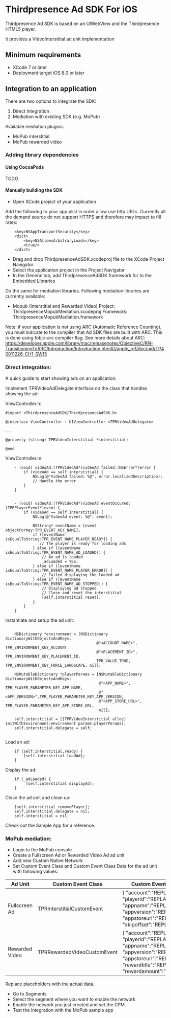 # Thirdpresence Ad SDK For iOS

Thirdpresence Ad SDK is based on an UIWebView and the Thirdpresence HTML5 player.  

It provides a VideoInterstitial ad unit implementation

## Minimum requirements

- XCode 7 or later
- Deployment target iOS 8.0 or later

## Integration to an application

There are two options to integrate the SDK:

1. Direct Integration
2. Mediation with existing SDK (e.g. MoPub)

Available mediation plugins:

- MoPub interstitial
- MoPub rewarded video

### Adding library dependencies

#### Using CocoaPods
 
TODO

#### Manually building the SDK

- Open XCode project of your application 

Add the following to your app plist in order allow use http URLs. Currently all the demand source do not support HTTPS
and therefore may impact to fill rates:
```
    <key>NSAppTransportSecurity</key>
    <dict>
        <key>NSAllowsArbitraryLoads</key>
        <true/>
    </dict>
```

- Drag and drop ThirdpresenceAdSDK.xcodeproj file to the XCode Project Navigator
- Select tha application project in the Project Navigator
- In the General tab, add ThirdpresenceAdSDK.framework for to the Embedded Libraries

Do the same for mediation libraries. Following mediation libraries are currently available:

- Mopub (Interstitial and Rewarded Video)
    Project: ThirdpresenceMopubMediation.xcodeproj
    Framework: ThirdpresenceMopubMediation.framework

Note: if your application is not using ARC (Automatic Reference Counting), you must indicate to the compiler that Ad SDK files 
are built with ARC. This is done using fobjc-arc compiler flag. See more details about ARC:
https://developer.apple.com/library/mac/releasenotes/ObjectiveC/RN-TransitioningToARC/Introduction/Introduction.html#//apple_ref/doc/uid/TP40011226-CH1-SW15

### Direct integration:

A quick guide to start showing ads on an application:

Implement TPRVideoAdDelegate interface on the class that handles showing the ad:

ViewController.h:

```
#import <ThirdpresenceAdSDK/ThirdpresenceAdSDK.h>

@interface ViewController : UIViewController <TPRVideoAdDelegate>

...

@property (strong) TPRVideoInterstitial *interstitial;

@end
```

ViewController.m:
```
	- (void) videoAd:(TPRVideoAd*)videoAd failed:(NSError*)error {
		if (videoAd == self.interstitial) {
			NSLog(@"VideoAd failed: %@", error.localizedDescription);
			// Handle the error
		}
	}


	- (void) videoAd:(TPRVideoAd*)videoAd eventOccured:(TPRPlayerEvent*)event {
		if (videoAd == self.interstitial) {
			NSLog(@"VideoAd event: %@", event);
		
			NSString* eventName = [event objectForKey:TPR_EVENT_KEY_NAME];
			if ([eventName isEqualToString:TPR_EVENT_NAME_PLAYER_READY]) {
			   // The player is ready for loading ads
			} else if ([eventName isEqualToString:TPR_EVENT_NAME_AD_LOADED]) {
				// An ad is loaded
				_adLoaded = YES;
			} else if ([eventName isEqualToString:TPR_EVENT_NAME_PLAYER_ERROR]) {
				// Failed displaying the loaded ad
			} else if ([eventName isEqualToString:TPR_EVENT_NAME_AD_STOPPED]) {
				// Displaying ad stopped
				// Close and reset the interstitial
				[self.interstitial reset];
			}
		}
	}
```

Instantiate and setup the ad unit:
```

    NSDictionary *environment = [NSDictionary dictionaryWithObjectsAndKeys:
                                        @"<ACCOUNT_NAME>", TPR_ENVIRONMENT_KEY_ACCOUNT,
                                        @"<PLACEMENT_ID>", TPR_ENVIRONMENT_KEY_PLACEMENT_ID,
                                        TPR_VALUE_TRUE, TPR_ENVIRONMENT_KEY_FORCE_LANDSCAPE, nil];

    NSMutableDictionary *playerParams = [NSMutableDictionary dictionaryWithObjectsAndKeys:
                                         @"<APP_NAME>", TPR_PLAYER_PARAMETER_KEY_APP_NAME,
                                         @"<APP_VERSION>",TPR_PLAYER_PARAMETER_KEY_APP_VERSION,
                                         @"<APP_STORE_URL>", TPR_PLAYER_PARAMETER_KEY_APP_STORE_URL,
                                         nil];
                                         
    self.interstitial = [[TPRVideoInterstitial alloc] initWithEnvironment:environment params:playerParams];
    self.interstitial.delegate = self;                                     
                                         
```        
Load an ad:
```        
	if (self.interstitial.ready) {
        [self.interstitial loadAd];
    } 
```
Display the ad:
```
	if (_adLoaded) {
         [self.interstitial displayAd];
    }
```
Close the ad unit and clean up:
```
	[self.interstitial removePlayer];
	self.interstitial.delegate = nil;
	self.interstitial = nil;
```

Check out the Sample App for a reference. 

### MoPub mediation:

- Login to the MoPub console
- Create a Fullscreen Ad or Rewarded Video Ad ad unit
- Add new Custom Native Network
- Set Custom Event Class and Custom Event Class Data for the ad unit with following values:

| Ad Unit | Custom Event Class | Custom Event Class Data |
| --- | --- | --- |
| Fullscreen Ad | TPRInterstitialCustomEvent | { "account":"REPLACE_ME", "playerid":"REPLACE_ME", "appname":"REPLACE_ME", "appversion":"REPLACE_ME", "appstoreurl":"REPLACE_ME", "skipoffset":"REPLACE_ME"} |
| Rewarded Video | TPRRewardedVideoCustomEvent | { "account":"REPLACE_ME", "playerid":"REPLACE_ME", "appname":"REPLACE_ME", "appversion":"REPLACE_ME", "appstoreurl":"REPLACE_ME", "rewardtitle":"REPLACE_ME", "rewardamount":"REPLACE_ME"}  |

Replace placeholders with the actual data.

- Go to Segments
- Select the segment where you want to enable the network
- Enable the network you just created and set the CPM.
- Test the integration with the MoPub sample app


